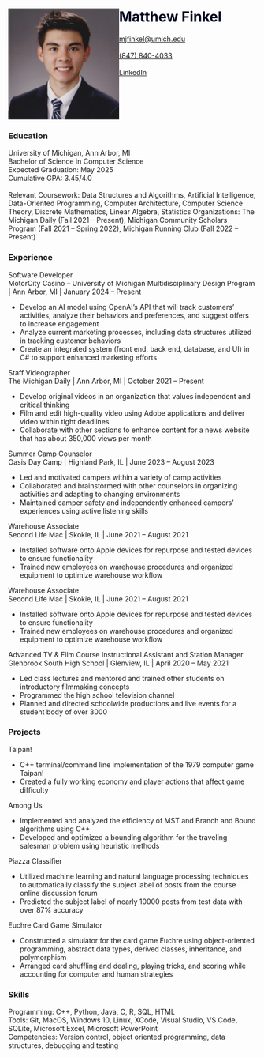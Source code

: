 <html>
  <head>
    <div class="header">
      <img src="https://github.com/mjfinkel/mjfinkel.github.io/blob/main/IMG_0564.JPG" align="left" width="225" />
      <h1> <font color="#00021f"> Matthew Finkel </font> </h1>
      <a href="mailto: mjfinkel@umich.edu" target="_blank">mjfinkel@umich.edu</a> <br><br>
      <a href="tel:8478404033">(847) 840-4033</a> <br><br>
      <a href="https://www.linkedin.com/in/matthew-finkel" target="_blank">LinkedIn</a>
      <br clear="left"/>
    </div>
  </head>
  <body>
    <div>
      <h3>Education</h3>
      <p>
        University of Michigan, Ann Arbor, MI <br>
        Bachelor of Science in Computer Science <br>
        Expected Graduation: May 2025 <br>
        Cumulative GPA: 3.45/4.0 <br> <br>
        Relevant Coursework: Data Structures and Algorithms, Artificial Intelligence, Data-Oriented Programming, Computer Architecture, Computer Science Theory, Discrete Mathematics, Linear Algebra, Statistics
        Organizations: The Michigan Daily (Fall 2021 – Present), Michigan Community Scholars Program (Fall 2021 – Spring 2022), Michigan Running Club (Fall 2022 – Present)
      </p>
    </div>
    <div>
      <h3>Experience</h3>
      <p>
        Software Developer <br>
        MotorCity Casino – University of Michigan Multidisciplinary Design Program | Ann Arbor, MI | January 2024 – Present
        <ul>
          <li>Develop an AI model using OpenAI’s API that will track customers’ activities, analyze their behaviors and preferences, and suggest offers to increase engagement</li>
          <li>Analyze current marketing processes, including data structures utilized in tracking customer behaviors</li>
          <li>Create an integrated system (front end, back end, database, and UI) in C# to support enhanced marketing efforts</li>
        </ul>
      </p>
      <p>
        Staff Videographer <br>
        The Michigan Daily | Ann Arbor, MI | October 2021 – Present
        <ul>
          <li>Develop original videos in an organization that values independent and critical thinking</li>
          <li>Film and edit high-quality video using Adobe applications and deliver video within tight deadlines</li>
          <li>Collaborate with other sections to enhance content for a news website that has about 350,000 views per month</li>
        </ul>
      </p>
      <p>
        Summer Camp Counselor <br>
        Oasis Day Camp | Highland Park, IL | June 2023 – August 2023
        <ul>
          <li>Led and motivated campers within a variety of camp activities</li>
          <li>Collaborated and brainstormed with other counselors in organizing activities and adapting to changing environments</li>
          <li>Maintained camper safety and independently enhanced campers’ experiences using active listening skills</li>
        </ul>
      </p>
      <p>
        Warehouse Associate <br>
        Second Life Mac | Skokie, IL | June 2021 – August 2021
        <ul>
          <li>Installed software onto Apple devices for repurpose and tested devices to ensure functionality</li>
          <li>Trained new employees on warehouse procedures and organized equipment to optimize warehouse workflow</li>
        </ul>
      </p>
      <p>
        Warehouse Associate <br>
        Second Life Mac | Skokie, IL | June 2021 – August 2021
        <ul>
          <li>Installed software onto Apple devices for repurpose and tested devices to ensure functionality</li>
          <li>Trained new employees on warehouse procedures and organized equipment to optimize warehouse workflow</li>
        </ul>
      </p>
      <p>
        Advanced TV & Film Course Instructional Assistant and Station Manager <br>
        Glenbrook South High School | Glenview, IL | April 2020 – May 2021
        <ul>
          <li>Led class lectures and mentored and trained other students on introductory filmmaking concepts</li>
          <li>Programmed the high school television channel</li>
          <li>Planned and directed schoolwide productions and live events for a student body of over 3000</li>
        </ul>
      </p>
    </div>
    <div>
      <h3>Projects</h3>
      <p>
        Taipan!
        <ul>
          <li>C++ terminal/command line implementation of the 1979 computer game Taipan!</li>
          <li>Created a fully working economy and player actions that affect game difficulty</li>
        </ul>
      </p>
      <p>
        Among Us
        <ul>
          <li>Implemented and analyzed the efficiency of MST and Branch and Bound algorithms using C++</li>
          <li>Developed and optimized a bounding algorithm for the traveling salesman problem using heuristic methods</li>
        </ul>
      </p>
      <p>
        Piazza Classifier
        <ul>
          <li>Utilized machine learning and natural language processing techniques to automatically classify the subject label of posts from the course online discussion forum</li>
          <li>Predicted the subject label of nearly 10000 posts from test data with over 87% accuracy</li>
        </ul>
      </p>
      <p>
        Euchre Card Game Simulator
        <ul>
          <li>Constructed a simulator for the card game Euchre using object-oriented programming, abstract data types, derived classes, inheritance, and polymorphism</li>
          <li>Arranged card shuffling and dealing, playing tricks, and scoring while accounting for computer and human strategies</li>
        </ul>
      </p>
    </div>
    <div>
      <h3>Skills</h3>
        Programming: C++, Python, Java, C, R, SQL, HTML <br>
        Tools: Git, MacOS, Windows 10, Linux, XCode, Visual Studio, VS Code, SQLite, Microsoft Excel, Microsoft PowerPoint <br>
        Competencies: Version control, object oriented programming, data structures, debugging and testing
    </div>
  </body>
</html>
